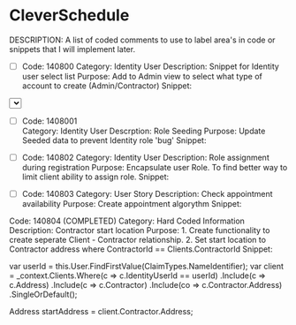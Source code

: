# CleverSchedule

<!--Comment Codes-->

DESCRIPTION: A list of coded comments to use to label area's in code or snippets that I will implement later.

- [ ] Code: 140800
Category: Identity User
Description: Snippet for Identity user select list
Purpose: Add to Admin view to select what type of account to create (Admin/Contractor)
Snippet:

<div class="form-group">
    <label asp-for="Input.Role"></label>
    <select asp-for="Input.Role" class="form-control" aps-items="@Modul.Roles"></select>
</div>


-[ ] Code: 1408001 <br/>
Category: Identity User
Descrption: Role Seeding
Purpose: Update Seeded data to prevent Identity role 'bug'
Snippet:

- [ ] Code: 140802
Category: Identity User
Description: Role assignment during registration
Purpose: Encapsulate user Role. To find better way to limit client ability to assign role.
Snippet: 

- [ ] Code: 140803
Category: User Story
Description: Check appointment availability
Purpose: Create appointment algorythm
Snippet:

Code: 140804 (COMPLETED)
Category: Hard Coded Information
Description: Contractor start location
Purpose: 
    1. Create functionality to create seperate Client - Contractor relationship.
    2. Set start location to Contractor address where ContractorId == Clients.ContractorId
Snippet: 

var userId = this.User.FindFirstValue(ClaimTypes.NameIdentifier);
var client = _context.Clients.Where(c => c.IdentityUserId == userId)
    .Include(c => c.Address)
    .Include(c => c.Contractor)
    .Include(co => c.Contractor.Address)
    .SingleOrDefault();

Address startAddress = client.Contractor.Address;


